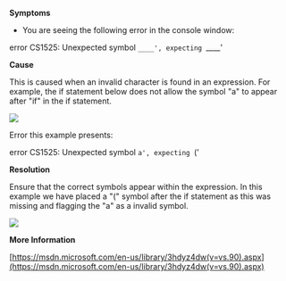 
        

**Symptoms** 

*   You are seeing the following error in the console window:

error CS1525: Unexpected symbol `____', expecting `____'

**Cause** 

This is caused when an invalid character is found in an expression. For example, the if statement below does not allow the symbol "a" to appear after "if" in the if statement.

![](/hc/en-us/article_attachments/201828236/CS1525_a.png)

Error this example presents:

error CS1525: Unexpected symbol `a', expecting `('

**Resolution** 

Ensure that the correct symbols appear within the expression. In this example we have placed a "(" symbol after the if statement as this was missing and flagging the "a" as a invalid symbol.

**![](/hc/en-us/article_attachments/201985403/CS1525_b.png)** 

**More Information** 

[https://msdn.microsoft.com/en-us/library/3hdyz4dw(v=vs.90).aspx](https://msdn.microsoft.com/en-us/library/3hdyz4dw(v=vs.90).aspx)

      